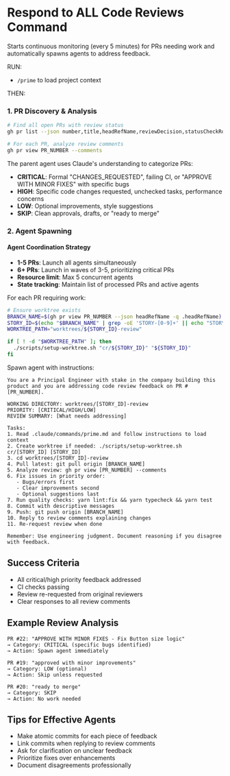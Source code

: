 # Respond to ALL Code Reviews Command

Starts continuous monitoring (every 5 minutes) for PRs needing work and automatically spawns agents to address feedback.

RUN:

- `/prime` to load project context

THEN:

### 1. PR Discovery & Analysis

```bash
# Find all open PRs with review status
gh pr list --json number,title,headRefName,reviewDecision,statusCheckRollup,isDraft

# For each PR, analyze review comments
gh pr view PR_NUMBER --comments
```

The parent agent uses Claude's understanding to categorize PRs:

- **CRITICAL**: Formal "CHANGES_REQUESTED", failing CI, or "APPROVE WITH MINOR FIXES" with specific bugs
- **HIGH**: Specific code changes requested, unchecked tasks, performance concerns
- **LOW**: Optional improvements, style suggestions
- **SKIP**: Clean approvals, drafts, or "ready to merge"

### 2. Agent Spawning

#### Agent Coordination Strategy

- **1-5 PRs**: Launch all agents simultaneously
- **6+ PRs**: Launch in waves of 3-5, prioritizing critical PRs
- **Resource limit**: Max 5 concurrent agents
- **State tracking**: Maintain list of processed PRs and active agents

For each PR requiring work:

```bash
# Ensure worktree exists
BRANCH_NAME=$(gh pr view PR_NUMBER --json headRefName -q .headRefName)
STORY_ID=$(echo "$BRANCH_NAME" | grep -oE 'STORY-[0-9]+' || echo "STORY-XX")
WORKTREE_PATH="worktrees/${STORY_ID}-review"

if [ ! -d "$WORKTREE_PATH" ]; then
  ./scripts/setup-worktree.sh "cr/${STORY_ID}" "${STORY_ID}"
fi
```

Spawn agent with instructions:

```
You are a Principal Engineer with stake in the company building this product and you are addressing code review feedback on PR #[PR_NUMBER].

WORKING DIRECTORY: worktrees/[STORY_ID]-review
PRIORITY: [CRITICAL/HIGH/LOW]
REVIEW SUMMARY: [What needs addressing]

Tasks:
1. Read .claude/commands/prime.md and follow instructions to load context
2. Create worktree if needed: ./scripts/setup-worktree.sh cr/[STORY_ID] [STORY_ID]
3. cd worktrees/[STORY_ID]-review
4. Pull latest: git pull origin [BRANCH_NAME]
5. Analyze review: gh pr view [PR_NUMBER] --comments
6. Fix issues in priority order:
   - Bugs/errors first
   - Clear improvements second
   - Optional suggestions last
7. Run quality checks: yarn lint:fix && yarn typecheck && yarn test
8. Commit with descriptive messages
9. Push: git push origin [BRANCH_NAME]
10. Reply to review comments explaining changes
11. Re-request review when done

Remember: Use engineering judgment. Document reasoning if you disagree with feedback.
```

## Success Criteria

- All critical/high priority feedback addressed
- CI checks passing
- Review re-requested from original reviewers
- Clear responses to all review comments

## Example Review Analysis

```
PR #22: "APPROVE WITH MINOR FIXES - Fix Button size logic"
→ Category: CRITICAL (specific bugs identified)
→ Action: Spawn agent immediately

PR #19: "approved with minor improvements"
→ Category: LOW (optional)
→ Action: Skip unless requested

PR #20: "ready to merge"
→ Category: SKIP
→ Action: No work needed
```

## Tips for Effective Agents

- Make atomic commits for each piece of feedback
- Link commits when replying to review comments
- Ask for clarification on unclear feedback
- Prioritize fixes over enhancements
- Document disagreements professionally
